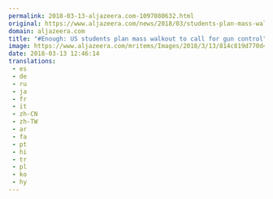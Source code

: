 ```yaml
---
permalink: 2018-03-13-aljazeera.com-1097080632.html
original: https://www.aljazeera.com/news/2018/03/students-plan-mass-walkout-call-gun-control-reform-180312190114782.html
domain: aljazeera.com
title: "#Enough: US students plan mass walkout to call for gun control"
image: https://www.aljazeera.com/mritems/Images/2018/3/13/814c819d770d48268b1cb8046c75bdbf_18.jpg
date: 2018-03-13 12:46:14
translations: 
 - es
 - de
 - ru
 - ja
 - fr
 - it
 - zh-CN
 - zh-TW
 - ar
 - fa
 - pt
 - hi
 - tr
 - pl
 - ko
 - hy
---
```


